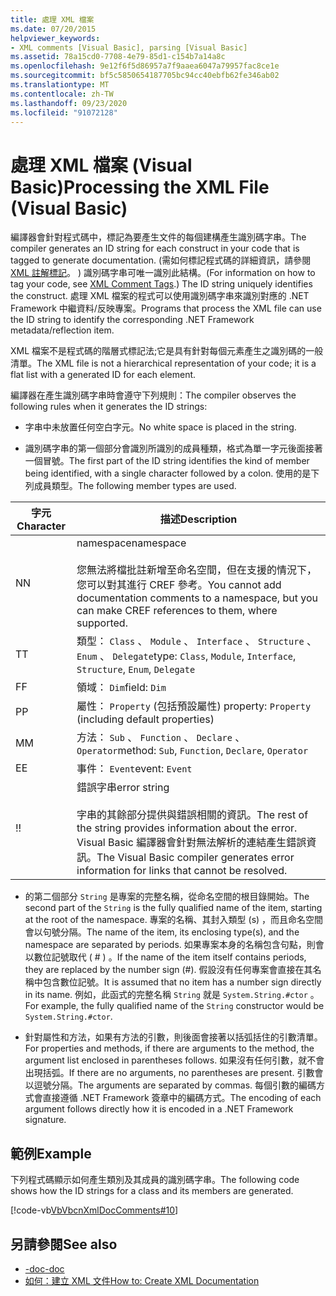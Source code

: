 ```yaml
---
title: 處理 XML 檔案
ms.date: 07/20/2015
helpviewer_keywords:
- XML comments [Visual Basic], parsing [Visual Basic]
ms.assetid: 78a15cd0-7708-4e79-85d1-c154b7a14a8c
ms.openlocfilehash: 9e12f6f5d86957a7f9aaea6047a79957fac8ce1e
ms.sourcegitcommit: bf5c5850654187705bc94cc40ebfb62fe346ab02
ms.translationtype: MT
ms.contentlocale: zh-TW
ms.lasthandoff: 09/23/2020
ms.locfileid: "91072128"
---
```

# <a name="processing-the-xml-file-visual-basic"></a><span data-ttu-id="f9557-102">處理 XML 檔案 (Visual Basic)</span><span class="sxs-lookup"><span data-stu-id="f9557-102">Processing the XML File (Visual Basic)</span></span>

<span data-ttu-id="f9557-103">編譯器會針對程式碼中，標記為要產生文件的每個建構產生識別碼字串。</span><span class="sxs-lookup"><span data-stu-id="f9557-103">The compiler generates an ID string for each construct in your code that is tagged to generate documentation.</span></span> <span data-ttu-id="f9557-104"> (需如何標記程式碼的詳細資訊，請參閱 [XML 註解標記](../../language-reference/xmldoc/index.md)。 ) 識別碼字串可唯一識別此結構。</span><span class="sxs-lookup"><span data-stu-id="f9557-104">(For information on how to tag your code, see [XML Comment Tags](../../language-reference/xmldoc/index.md).) The ID string uniquely identifies the construct.</span></span> <span data-ttu-id="f9557-105">處理 XML 檔案的程式可以使用識別碼字串來識別對應的 .NET Framework 中繼資料/反映專案。</span><span class="sxs-lookup"><span data-stu-id="f9557-105">Programs that process the XML file can use the ID string to identify the corresponding .NET Framework metadata/reflection item.</span></span>  
  
 <span data-ttu-id="f9557-106">XML 檔案不是程式碼的階層式標記法;它是具有針對每個元素產生之識別碼的一般清單。</span><span class="sxs-lookup"><span data-stu-id="f9557-106">The XML file is not a hierarchical representation of your code; it is a flat list with a generated ID for each element.</span></span>  
  
 <span data-ttu-id="f9557-107">編譯器在產生識別碼字串時會遵守下列規則：</span><span class="sxs-lookup"><span data-stu-id="f9557-107">The compiler observes the following rules when it generates the ID strings:</span></span>  
  
- <span data-ttu-id="f9557-108">字串中未放置任何空白字元。</span><span class="sxs-lookup"><span data-stu-id="f9557-108">No white space is placed in the string.</span></span>  
  
- <span data-ttu-id="f9557-109">識別碼字串的第一個部分會識別所識別的成員種類，格式為單一字元後面接著一個冒號。</span><span class="sxs-lookup"><span data-stu-id="f9557-109">The first part of the ID string identifies the kind of member being identified, with a single character followed by a colon.</span></span> <span data-ttu-id="f9557-110">使用的是下列成員類型。</span><span class="sxs-lookup"><span data-stu-id="f9557-110">The following member types are used.</span></span>  
  
|<span data-ttu-id="f9557-111">字元</span><span class="sxs-lookup"><span data-stu-id="f9557-111">Character</span></span>|<span data-ttu-id="f9557-112">描述</span><span class="sxs-lookup"><span data-stu-id="f9557-112">Description</span></span>|  
|---|---|  
|<span data-ttu-id="f9557-113">N</span><span class="sxs-lookup"><span data-stu-id="f9557-113">N</span></span>|<span data-ttu-id="f9557-114">namespace</span><span class="sxs-lookup"><span data-stu-id="f9557-114">namespace</span></span><br /><br /> <span data-ttu-id="f9557-115">您無法將檔批註新增至命名空間，但在支援的情況下，您可以對其進行 CREF 參考。</span><span class="sxs-lookup"><span data-stu-id="f9557-115">You cannot add documentation comments to a namespace, but you can make CREF references to them, where supported.</span></span>|  
|<span data-ttu-id="f9557-116">T</span><span class="sxs-lookup"><span data-stu-id="f9557-116">T</span></span>|<span data-ttu-id="f9557-117">類型： `Class` 、 `Module` 、 `Interface` 、 `Structure` 、 `Enum` 、 `Delegate`</span><span class="sxs-lookup"><span data-stu-id="f9557-117">type: `Class`, `Module`, `Interface`, `Structure`, `Enum`, `Delegate`</span></span>|  
|<span data-ttu-id="f9557-118">F</span><span class="sxs-lookup"><span data-stu-id="f9557-118">F</span></span>|<span data-ttu-id="f9557-119">領域： `Dim`</span><span class="sxs-lookup"><span data-stu-id="f9557-119">field: `Dim`</span></span>|  
|<span data-ttu-id="f9557-120">P</span><span class="sxs-lookup"><span data-stu-id="f9557-120">P</span></span>|<span data-ttu-id="f9557-121">屬性： `Property` (包括預設屬性) </span><span class="sxs-lookup"><span data-stu-id="f9557-121">property: `Property` (including default properties)</span></span>|  
|<span data-ttu-id="f9557-122">M</span><span class="sxs-lookup"><span data-stu-id="f9557-122">M</span></span>|<span data-ttu-id="f9557-123">方法： `Sub` 、 `Function` 、 `Declare` 、 `Operator`</span><span class="sxs-lookup"><span data-stu-id="f9557-123">method: `Sub`, `Function`, `Declare`, `Operator`</span></span>|  
|<span data-ttu-id="f9557-124">E</span><span class="sxs-lookup"><span data-stu-id="f9557-124">E</span></span>|<span data-ttu-id="f9557-125">事件： `Event`</span><span class="sxs-lookup"><span data-stu-id="f9557-125">event: `Event`</span></span>|  
|<span data-ttu-id="f9557-126">!</span><span class="sxs-lookup"><span data-stu-id="f9557-126">!</span></span>|<span data-ttu-id="f9557-127">錯誤字串</span><span class="sxs-lookup"><span data-stu-id="f9557-127">error string</span></span><br /><br /> <span data-ttu-id="f9557-128">字串的其餘部分提供與錯誤相關的資訊。</span><span class="sxs-lookup"><span data-stu-id="f9557-128">The rest of the string provides information about the error.</span></span> <span data-ttu-id="f9557-129">Visual Basic 編譯器會針對無法解析的連結產生錯誤資訊。</span><span class="sxs-lookup"><span data-stu-id="f9557-129">The Visual Basic compiler generates error information for links that cannot be resolved.</span></span>|  
  
- <span data-ttu-id="f9557-130">的第二個部分 `String` 是專案的完整名稱，從命名空間的根目錄開始。</span><span class="sxs-lookup"><span data-stu-id="f9557-130">The second part of the `String` is the fully qualified name of the item, starting at the root of the namespace.</span></span> <span data-ttu-id="f9557-131">專案的名稱、其封入類型 (s) ，而且命名空間會以句號分隔。</span><span class="sxs-lookup"><span data-stu-id="f9557-131">The name of the item, its enclosing type(s), and the namespace are separated by periods.</span></span> <span data-ttu-id="f9557-132">如果專案本身的名稱包含句點，則會以數位記號取代 ( # ) 。</span><span class="sxs-lookup"><span data-stu-id="f9557-132">If the name of the item itself contains periods, they are replaced by the number sign (#).</span></span> <span data-ttu-id="f9557-133">假設沒有任何專案會直接在其名稱中包含數位記號。</span><span class="sxs-lookup"><span data-stu-id="f9557-133">It is assumed that no item has a number sign directly in its name.</span></span> <span data-ttu-id="f9557-134">例如，此函式的完整名稱 `String` 就是 `System.String.#ctor` 。</span><span class="sxs-lookup"><span data-stu-id="f9557-134">For example, the fully qualified name of the `String` constructor would be `System.String.#ctor`.</span></span>  
  
- <span data-ttu-id="f9557-135">針對屬性和方法，如果有方法的引數，則後面會接著以括弧括住的引數清單。</span><span class="sxs-lookup"><span data-stu-id="f9557-135">For properties and methods, if there are arguments to the method, the argument list enclosed in parentheses follows.</span></span> <span data-ttu-id="f9557-136">如果沒有任何引數，就不會出現括弧。</span><span class="sxs-lookup"><span data-stu-id="f9557-136">If there are no arguments, no parentheses are present.</span></span> <span data-ttu-id="f9557-137">引數會以逗號分隔。</span><span class="sxs-lookup"><span data-stu-id="f9557-137">The arguments are separated by commas.</span></span> <span data-ttu-id="f9557-138">每個引數的編碼方式會直接遵循 .NET Framework 簽章中的編碼方式。</span><span class="sxs-lookup"><span data-stu-id="f9557-138">The encoding of each argument follows directly how it is encoded in a .NET Framework signature.</span></span>  
  
## <a name="example"></a><span data-ttu-id="f9557-139">範例</span><span class="sxs-lookup"><span data-stu-id="f9557-139">Example</span></span>  

 <span data-ttu-id="f9557-140">下列程式碼顯示如何產生類別及其成員的識別碼字串。</span><span class="sxs-lookup"><span data-stu-id="f9557-140">The following code shows how the ID strings for a class and its members are generated.</span></span>  
  
 [!code-vb[VbVbcnXmlDocComments#10](~/samples/snippets/visualbasic/VS_Snippets_VBCSharp/VbVbcnXmlDocComments/VB/Class1.vb#10)]  
  
## <a name="see-also"></a><span data-ttu-id="f9557-141">另請參閱</span><span class="sxs-lookup"><span data-stu-id="f9557-141">See also</span></span>

- [<span data-ttu-id="f9557-142">-doc</span><span class="sxs-lookup"><span data-stu-id="f9557-142">-doc</span></span>](../../reference/command-line-compiler/doc.md)
- [<span data-ttu-id="f9557-143">如何：建立 XML 文件</span><span class="sxs-lookup"><span data-stu-id="f9557-143">How to: Create XML Documentation</span></span>](how-to-create-xml-documentation.md)
